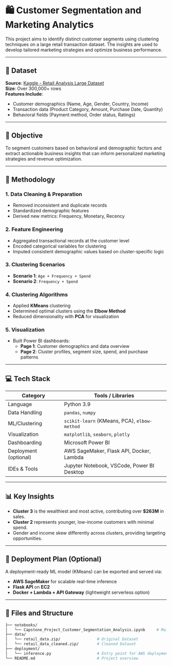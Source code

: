 # 🛍️ Customer Segmentation and Marketing Analytics

This project aims to identify distinct customer segments using clustering techniques on a large retail transaction dataset. The insights are used to develop tailored marketing strategies and optimize business performance.

---

## 📁 Dataset

**Source**: [Kaggle - Retail Analysis Large Dataset](https://www.kaggle.com/datasets/sahilprajapati143/retail-analysis-large-dataset)  
**Size**: Over 300,000+ rows  
**Features Include**:
- Customer demographics (Name, Age, Gender, Country, Income)
- Transaction data (Product Category, Amount, Purchase Date, Quantity)
- Behavioral fields (Payment method, Order status, Ratings)

---

## 🎯 Objective

To segment customers based on behavioral and demographic factors and extract actionable business insights that can inform personalized marketing strategies and revenue optimization.

---

## 🧠 Methodology

### 1. Data Cleaning & Preparation
- Removed inconsistent and duplicate records
- Standardized demographic features
- Derived new metrics: Frequency, Monetary, Recency

### 2. Feature Engineering
- Aggregated transactional records at the customer level
- Encoded categorical variables for clustering
- Imputed consistent demographic values based on cluster-specific logic

### 3. Clustering Scenarios
- **Scenario 1**: `Age + Frequency + Spend`
- **Scenario 2**: `Frequency + Spend`

### 4. Clustering Algorithms
- Applied **KMeans** clustering
- Determined optimal clusters using the **Elbow Method**
- Reduced dimensionality with **PCA** for visualization

### 5. Visualization
- Built Power BI dashboards:
  - **Page 1**: Customer demographics and data overview
  - **Page 2**: Cluster profiles, segment size, spend, and purchase patterns

---

## 💻 Tech Stack

| Category        | Tools / Libraries                                |
|----------------|---------------------------------------------------|
| Language        | Python 3.9                                        |
| Data Handling   | `pandas`, `numpy`                                 |
| ML/Clustering   | `scikit-learn` (KMeans, PCA), `elbow-method`     |
| Visualization   | `matplotlib`, `seaborn`, `plotly`                |
| Dashboarding    | Microsoft Power BI                                |
| Deployment (optional) | AWS SageMaker, Flask API, Docker, Lambda         |
| IDEs & Tools    | Jupyter Notebook, VSCode, Power BI Desktop        |

---

## 📊 Key Insights

- **Cluster 3** is the wealthiest and most active, contributing over **$263M** in sales.
- **Cluster 2** represents younger, low-income customers with minimal spend.
- Gender and income skew differently across clusters, providing targeting opportunities.

---

## 🚀 Deployment Plan (Optional)

A deployment-ready ML model (KMeans) can be exported and served via:
- **AWS SageMaker** for scalable real-time inference
- **Flask API** on **EC2**
- **Docker + Lambda + API Gateway** (lightweight serverless option)

---

## 📁 Files and Structure

```bash
├── notebooks/
│   └── Capstone_Project_Customer_Segmentation_Analysis.ipynb     # Main modeling and analysis notebook
├── data/
│   └── retail_data.zip/                # Original Dataset
│   └── retail_data_cleaned.zip/        # Cleaned Dataset
├── deployment/
│   └── inference.py                    # Entry point for AWS deployment
└── README.md                           # Project overview
